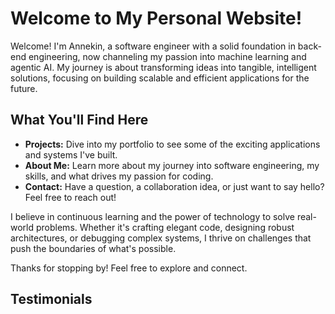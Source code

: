 # Welcome to My Personal Website!

Welcome! I'm Annekin, a software engineer with a solid foundation in back-end engineering, now channeling my passion into machine learning and agentic AI. My journey is about transforming ideas into tangible, intelligent solutions, focusing on building scalable and efficient applications for the future.

## What You'll Find Here

*   **Projects:** Dive into my portfolio to see some of the exciting applications and systems I've built.
*   **About Me:** Learn more about my journey into software engineering, my skills, and what drives my passion for coding.
*   **Contact:** Have a question, a collaboration idea, or just want to say hello? Feel free to reach out!

I believe in continuous learning and the power of technology to solve real-world problems. Whether it's crafting elegant code, designing robust architectures, or debugging complex systems, I thrive on challenges that push the boundaries of what's possible.

Thanks for stopping by! Feel free to explore and connect.

## Testimonials

<TestimonialCarousel />
